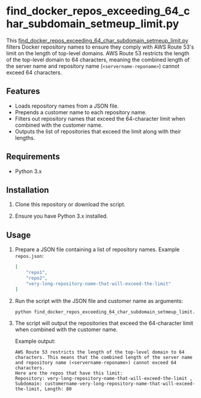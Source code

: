 
# find_docker_repos_exceeding_64_char_subdomain_setmeup_limit.py

This [find_docker_repos_exceeding_64_char_subdomain_setmeup_limit.py](find_docker_repos_exceeding_64_char_subdomain_setmeup_limit.py) filters Docker repository names to ensure they comply with AWS Route 53's limit on the length of top-level domains. AWS Route 53 restricts the length of the top-level domain to 64 characters, meaning the combined length of the server name and repository name (`<servername-reponame>`) cannot exceed 64 characters.

## Features

- Loads repository names from a JSON file.
- Prepends a customer name to each repository name.
- Filters out repository names that exceed the 64-character limit when combined with the customer name.
- Outputs the list of repositories that exceed the limit along with their lengths.

## Requirements

- Python 3.x

## Installation

1. Clone this repository or download the script.

2. Ensure you have Python 3.x installed.

## Usage

1. Prepare a JSON file containing a list of repository names. Example `repos.json`:

    ```json
    [
        "repo1",
        "repo2",
        "very-long-repository-name-that-will-exceed-the-limit"
    ]
    ```

2. Run the script with the JSON file and customer name as arguments:

    ```bash
    python find_docker_repos_exceeding_64_char_subdomain_setmeup_limit.py repos.json customername
    ```

3. The script will output the repositories that exceed the 64-character limit when combined with the customer name.

    Example output:

    ```plaintext
    AWS Route 53 restricts the length of the top-level domain to 64 characters. This means that the combined length of the server name and repository name (<servername-reponame>) cannot exceed 64 characters.
    Here are the repos that have this limit:
    Repository: very-long-repository-name-that-will-exceed-the-limit , Subdomain: customername-very-long-repository-name-that-will-exceed-the-limit, Length: 80
    ```

